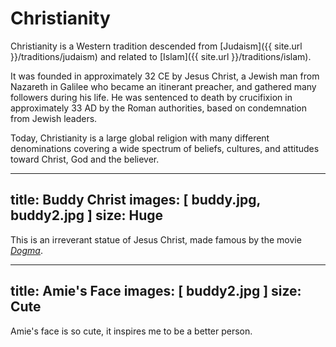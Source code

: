 # Christianity

Christianity is a Western tradition descended from [Judaism]({{ site.url }}/traditions/judaism) and related to [Islam]({{ site.url }}/traditions/islam).

It was founded in approximately 32 CE by Jesus Christ, a Jewish man from Nazareth in Galilee who became an itinerant preacher, and gathered many followers during his life. He was sentenced to death by crucifixion in approximately 33 AD by the Roman authorities, based on condemnation from Jewish leaders.

Today, Christianity is a large global religion with many different denominations covering a wide spectrum of beliefs, cultures, and attitudes toward Christ, God and the believer.

---
title: Buddy Christ
images: [ buddy.jpg, buddy2.jpg ]
size: Huge
---

This is an irreverant statue of Jesus Christ, made famous by the movie [*Dogma*](http://www.imdb.com/title/tt0120655/).


---
title: Amie's Face
images: [ buddy2.jpg ]
size: Cute
---

Amie's face is so cute, it inspires me to be a better person.

